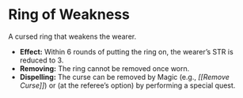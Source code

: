 # Ring of Weakness

A cursed ring that weakens the wearer.

- **Effect:** Within 6 rounds of putting the ring on, the wearer’s STR is reduced to 3.
- **Removing:** The ring cannot be removed once worn.
- **Dispelling:** The curse can be removed by Magic (e.g., *[[Remove Curse]]*) or (at the referee’s option) by performing a special quest.